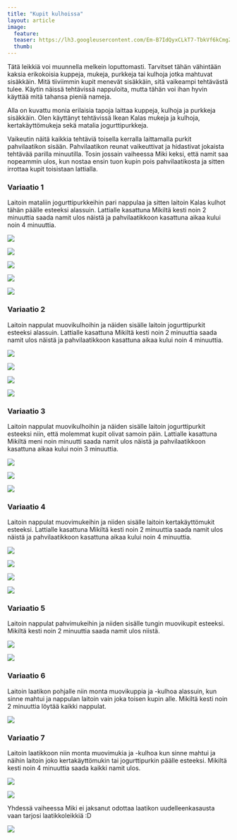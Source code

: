 ```yaml
---
title: "Kupit kulhoissa"
layout: article
image:
  feature:
  teaser: https://lh3.googleusercontent.com/Em-B7IdQyxCLkT7-TbkVf6kCmgZRHR22Nqw1tG3LIwI=w245
  thumb:
---
```


Tätä leikkiä voi muunnella melkein loputtomasti. Tarvitset tähän vähintään kaksia erikokoisia kuppeja, mukeja, purkkeja tai kulhoja jotka mahtuvat sisäkkäin. Mitä tiiviimmin kupit menevät sisäkkäin, sitä vaikeampi tehtävästä tulee. Käytin näissä tehtävissä nappuloita, mutta tähän voi ihan hyvin käyttää mitä tahansa pieniä nameja.

Alla on kuvattu monia erilaisia tapoja laittaa kuppeja, kulhoja ja purkkeja sisäkkäin. Olen käyttänyt tehtävissä Ikean Kalas mukeja ja kulhoja, kertakäyttömukeja sekä matalia jogurttipurkkeja.

Vaikeutin näitä kaikkia tehtäviä toisella kerralla laittamalla purkit pahvilaatikon sisään. Pahvilaatikon reunat vaikeuttivat ja hidastivat jokaista tehtävää parilla minuutilla. Tosin jossain vaiheessa Miki keksi, että namit saa nopeammin ulos, kun nostaa ensin tuon kupin pois pahvilaatikosta ja sitten irrottaa kupit toisistaan lattialla.

### Variaatio 1
Laitoin mataliin jogurttipurkkeihin pari nappulaa ja sitten laitoin Kalas kulhot tähän päälle esteeksi alassuin. Lattialle kasattuna Mikiltä kesti noin 2 minuuttia saada namit ulos näistä ja pahvilaatikkoon kasattuna aikaa kului noin 4 minuuttia.

[![](https://lh3.googleusercontent.com/AojT33Q9SVhrXdR-cjpZotP5RhEOqJSM_uV4Ncy54vM=w800)](https://lh3.googleusercontent.com/AojT33Q9SVhrXdR-cjpZotP5RhEOqJSM_uV4Ncy54vM=s0)

[![](https://lh3.googleusercontent.com/eOWoPOe3UEQ-ceFFqO_nvswjEskHs4ReLSz2X-OvOWc=w800)](https://lh3.googleusercontent.com/eOWoPOe3UEQ-ceFFqO_nvswjEskHs4ReLSz2X-OvOWc=s0)

[![](https://lh3.googleusercontent.com/xav6FdXMGR7T5hIDUVgrpZGlDimGkldAjoUk2T8bHSA=w800)](https://lh3.googleusercontent.com/xav6FdXMGR7T5hIDUVgrpZGlDimGkldAjoUk2T8bHSA=s0)

[![](https://lh3.googleusercontent.com/WAwdKf3ViD4cnIJcbnaNwjaXp4zI3IhWivpQZlQPsR4=w800)](https://lh3.googleusercontent.com/WAwdKf3ViD4cnIJcbnaNwjaXp4zI3IhWivpQZlQPsR4=s0)

[![](https://lh3.googleusercontent.com/skhguHzlrs87BW6RLpPbO0QZDKXmtdO-MWId4ubMB8c=w800)](https://lh3.googleusercontent.com/skhguHzlrs87BW6RLpPbO0QZDKXmtdO-MWId4ubMB8c=s0)

### Variaatio 2
Laitoin nappulat muovikulhoihin ja näiden sisälle laitoin jogurttipurkit esteeksi alassuin. Lattialle kasattuna Mikiltä kesti noin 2 minuuttia saada namit ulos näistä ja pahvilaatikkoon kasattuna aikaa kului noin 4 minuuttia.

[![](https://lh3.googleusercontent.com/5Ml5pky4-4F09BB4-9W-hT5iccCreXwKpIXCoe1AAow=w800)](https://lh3.googleusercontent.com/5Ml5pky4-4F09BB4-9W-hT5iccCreXwKpIXCoe1AAow=s0)

[![](https://lh3.googleusercontent.com/K12pPw75mIYS3n9_6jVuHFeFEYvuM9Vyvq3lFNyS4gA=w800)](https://lh3.googleusercontent.com/K12pPw75mIYS3n9_6jVuHFeFEYvuM9Vyvq3lFNyS4gA=s0)

[![](https://lh3.googleusercontent.com/nnpJcx_iNTFTQQNVdWDltwmP5UvNzh6rAhq6Ec-yQgU=w800)](https://lh3.googleusercontent.com/nnpJcx_iNTFTQQNVdWDltwmP5UvNzh6rAhq6Ec-yQgU=s0)

[![](https://lh3.googleusercontent.com/uBRV9lMwtMXterTaT6nS3l_mPxEq5wUeA3nQu3_M5qU=w800)](https://lh3.googleusercontent.com/uBRV9lMwtMXterTaT6nS3l_mPxEq5wUeA3nQu3_M5qU=s0)

### Variaatio 3
Laitoin nappulat muovikulhoihin ja näiden sisälle laitoin jogurttipurkit esteeksi niin, että molemmat kupit olivat samoin päin. Lattialle kasattuna Mikiltä meni noin minuutti saada namit ulos näistä ja pahvilaatikkoon kasattuna aikaa kului noin 3 minuuttia.

[![](https://lh3.googleusercontent.com/t9mGT3xNPf1k_3ulTkvH0ZktI2Q6aikSJJ6M3bWBJ0I=w800)](https://lh3.googleusercontent.com/t9mGT3xNPf1k_3ulTkvH0ZktI2Q6aikSJJ6M3bWBJ0I=s0)

[![](https://lh3.googleusercontent.com/rQpd7hpwx5FEo_10qiWj6aLZOti3tzDYsen-pYOGvN4=w800)](https://lh3.googleusercontent.com/rQpd7hpwx5FEo_10qiWj6aLZOti3tzDYsen-pYOGvN4=s0)

[![](https://lh3.googleusercontent.com/0FoP2Yzv961VTWkvif460KD2kRGwJ0ZpRVtpvBRnfb8=w800)](https://lh3.googleusercontent.com/0FoP2Yzv961VTWkvif460KD2kRGwJ0ZpRVtpvBRnfb8=s0)

### Variaatio 4
Laitoin nappulat muovimukeihin ja niiden sisälle laitoin kertakäyttömukit esteeksi. Lattialle kasattuna Mikiltä kesti noin 2 minuuttia saada namit ulos näistä ja pahvilaatikkoon kasattuna aikaa kului noin 4 minuuttia.

[![](https://lh3.googleusercontent.com/1SjIuCewFfo1QvFBqei6kTExKbOJncSqxEqQOm4x4yY=w800)](https://lh3.googleusercontent.com/1SjIuCewFfo1QvFBqei6kTExKbOJncSqxEqQOm4x4yY=s0)

[![](https://lh3.googleusercontent.com/Xn8VgJR3fkVb0tpeUZXdo2DcYpnz8f9PBCTf4vLMlU4=w800)](https://lh3.googleusercontent.com/Xn8VgJR3fkVb0tpeUZXdo2DcYpnz8f9PBCTf4vLMlU4=s0)

[![](https://lh3.googleusercontent.com/QoyArlaLAdRWAFvJ1iwnXYatRjgCmzQw1eP1JXB7eQ0=w800)](https://lh3.googleusercontent.com/QoyArlaLAdRWAFvJ1iwnXYatRjgCmzQw1eP1JXB7eQ0=s0)

[![](https://lh3.googleusercontent.com/m9RSJvY7wRx23WB6Qa3Iov3IuD140-y3xCfN3_Cbk-E=w800)](https://lh3.googleusercontent.com/m9RSJvY7wRx23WB6Qa3Iov3IuD140-y3xCfN3_Cbk-E=s0)

### Variaatio 5

Laitoin nappulat pahvimukeihin ja niiden sisälle tungin muovikupit esteeksi. Mikiltä kesti noin 2 minuuttia saada namit ulos niistä.

[![](https://lh3.googleusercontent.com/Br9tIQ7mjmqsYcckfI37zaMP22uXHp4od3w_2fGI80U0CvM_Qi9kPpuOwMMuTfVbGLBjINNwuLnKcAO_S6peFfqmOQ3YuynYFlFWcY1rvLpiHrVednUI3DM23MjSI3KRQhV8V0Ahjmb-BJjVr88h5C-O0woHOYB5RlpPCKMUhj2_D_q9xAYLQozXMyI2_Ekivzi-iE_e9GB8dMhF-FC7iYG4DXPZ8lUeuvn183u_a125SmMogM1Zl2hpTHM-j8z9fRlYSJEPLbhXW5FX0YvAW8dUmFMfxxJIoVDuifVl-_7GQGcWQbR4ZGzrtEIykXpnenoODf7c58FPcLu0hT86ybIn4ybgnDI_m_TouKpBpsthZXzwDubmk5LbN57_e8DDg3d05w3eYP9chK_ZR1Z2TdOqKRBOTSt5I_zD113tPuOkzXBgGXSfskX8rOz0CAm0Udb-9lIVfqs7YF9MlhKl2s8ojsY0k2QmTedyQnudnBECinmGMo4Nry4h9O71s9X2AhMjN2gPCDqvz2u0-vtaTV_B-nPo3ZQanoJP6u5-4Vg=w800)](https://lh3.googleusercontent.com/Br9tIQ7mjmqsYcckfI37zaMP22uXHp4od3w_2fGI80U0CvM_Qi9kPpuOwMMuTfVbGLBjINNwuLnKcAO_S6peFfqmOQ3YuynYFlFWcY1rvLpiHrVednUI3DM23MjSI3KRQhV8V0Ahjmb-BJjVr88h5C-O0woHOYB5RlpPCKMUhj2_D_q9xAYLQozXMyI2_Ekivzi-iE_e9GB8dMhF-FC7iYG4DXPZ8lUeuvn183u_a125SmMogM1Zl2hpTHM-j8z9fRlYSJEPLbhXW5FX0YvAW8dUmFMfxxJIoVDuifVl-_7GQGcWQbR4ZGzrtEIykXpnenoODf7c58FPcLu0hT86ybIn4ybgnDI_m_TouKpBpsthZXzwDubmk5LbN57_e8DDg3d05w3eYP9chK_ZR1Z2TdOqKRBOTSt5I_zD113tPuOkzXBgGXSfskX8rOz0CAm0Udb-9lIVfqs7YF9MlhKl2s8ojsY0k2QmTedyQnudnBECinmGMo4Nry4h9O71s9X2AhMjN2gPCDqvz2u0-vtaTV_B-nPo3ZQanoJP6u5-4Vg=s0)

[![](https://lh3.googleusercontent.com/ekFOnqVdmpmvS8quZmYXfyZBXMKuhN-Z97WQtNQ4yE7QVxeLizM_D4sSumUK1x7fCp4yygtlqoik_IRhiFGCIK6DnkRA3xP2f3c7QX3W6mzZIE1LRK64loZbs2xcNSSLYOUSTq1mJxeccTkXvbmblpzW_lVuxByMNnZywqj5gd4KfPzDTtV_UXX_SaPrYFXBTA0le0mhFzk5mkYu1MzQix4aBKLb8M0kI3YAxJt4PgIrD8pkuzYW_kmc8Tu6Xy7NR8mVtNkzIG6FavXdBBYL2VDyocisbHMTihQpC2tn4LTBkTWqq2pYteKOZeqE00NSUxauHbW6Wf6YT9Z_ZHpXmYXDBiU7W7t2e0iWAt3pc1NR0-nsUsnbOU2-QyNFxxkVi-D5xqgai_MQYDQsy3sJf5qjYxAfklr7_L8lENMumXk4m2Tv9X-pz36g8ESGO1E-xT0cPO3Z3KuslFtsMijvUskQAhTWPCIVi10_Npi2cyE07xrWPLRcgZ414mSU3gR1vSkI8GJLGWwAirN7iLWVXCNNmFrmMIfJS470GjKlVQY=w800)](https://lh3.googleusercontent.com/ekFOnqVdmpmvS8quZmYXfyZBXMKuhN-Z97WQtNQ4yE7QVxeLizM_D4sSumUK1x7fCp4yygtlqoik_IRhiFGCIK6DnkRA3xP2f3c7QX3W6mzZIE1LRK64loZbs2xcNSSLYOUSTq1mJxeccTkXvbmblpzW_lVuxByMNnZywqj5gd4KfPzDTtV_UXX_SaPrYFXBTA0le0mhFzk5mkYu1MzQix4aBKLb8M0kI3YAxJt4PgIrD8pkuzYW_kmc8Tu6Xy7NR8mVtNkzIG6FavXdBBYL2VDyocisbHMTihQpC2tn4LTBkTWqq2pYteKOZeqE00NSUxauHbW6Wf6YT9Z_ZHpXmYXDBiU7W7t2e0iWAt3pc1NR0-nsUsnbOU2-QyNFxxkVi-D5xqgai_MQYDQsy3sJf5qjYxAfklr7_L8lENMumXk4m2Tv9X-pz36g8ESGO1E-xT0cPO3Z3KuslFtsMijvUskQAhTWPCIVi10_Npi2cyE07xrWPLRcgZ414mSU3gR1vSkI8GJLGWwAirN7iLWVXCNNmFrmMIfJS470GjKlVQY=s0)

### Variaatio 6
Laitoin laatikon pohjalle niin monta muovikuppia ja -kulhoa alassuin, kun sinne mahtui ja nappulan laitoin vain joka toisen kupin alle. Mikiltä kesti noin 2 minuuttia löytää kaikki nappulat.

[![](https://lh3.googleusercontent.com/6h6rBYGyY6sSYp0XnqsNBYDxFcvW2uTkHlg5RqO4BW0=w800)](https://lh3.googleusercontent.com/6h6rBYGyY6sSYp0XnqsNBYDxFcvW2uTkHlg5RqO4BW0=s0)

### Variaatio 7
Laitoin laatikkoon niin monta muovimukia ja -kulhoa kun sinne mahtui ja näihin laitoin joko kertakäyttömukin tai jogurttipurkin päälle esteeksi. Mikiltä kesti noin 4 minuuttia saada kaikki namit ulos.

[![](https://lh3.googleusercontent.com/3SpDmsaaAOv6OA-r35uEd1TQwiOVgK9PsxaBKb4B49I=w800)](https://lh3.googleusercontent.com/3SpDmsaaAOv6OA-r35uEd1TQwiOVgK9PsxaBKb4B49I=s0)

[![](https://lh3.googleusercontent.com/jKawhGygnQhPQVkfJ69OVG5Kxv2fRBusHLuvw7XxtzY=w800)](https://lh3.googleusercontent.com/jKawhGygnQhPQVkfJ69OVG5Kxv2fRBusHLuvw7XxtzY=s0)

Yhdessä vaiheessa Miki ei jaksanut odottaa laatikon uudelleenkasausta vaan tarjosi laatikkoleikkiä :D

[![](https://lh3.googleusercontent.com/1No_ymtu_nZGzXk4NES1ZlrxtL2mJYUCcXTZFrQ47iY=w800)](https://lh3.googleusercontent.com/1No_ymtu_nZGzXk4NES1ZlrxtL2mJYUCcXTZFrQ47iY=s0)

